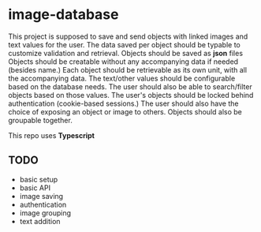 # image-database

This project is supposed to save and send objects with linked images and text values for the user. The data saved per object should be typable to customize validation and retrieval. Objects should be saved as **json** files Objects should be creatable without any accompanying data if needed (besides name.) Each object should be retrievable as its own unit, with all the accompanying data. The text/other values should be configurable based on the database needs. The user should also be able to search/filter objects based on those values. The user's objects should be locked behind authentication (cookie-based sessions.) The user should also have the choice of exposing an object or image to others. Objects should also be groupable together.

This repo uses **Typescript**

## TODO

* basic setup
* basic API
* image saving
* authentication
* image grouping
* text addition
